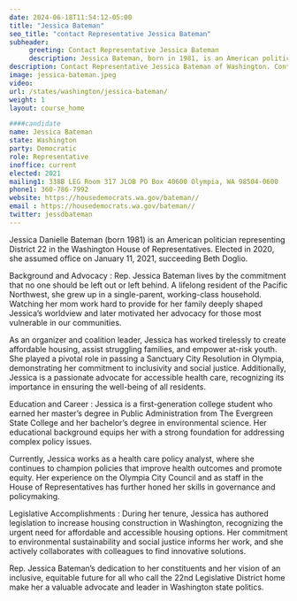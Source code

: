 ```yaml
---
date: 2024-06-18T11:54:12-05:00
title: "Jessica Bateman"
seo_title: "contact Representative Jessica Bateman"
subheader:
     greeting: Contact Representative Jessica Bateman
     description: Jessica Bateman, born in 1981, is an American politician affiliated with the Democratic Party. She assumed office as a member of the Washington House of Representatives, representing District 22-Position 2, on January 11, 2021.
description: Contact Representative Jessica Bateman of Washington. Contact information for Jessica Bateman includes email address, phone number, and mailing address.
image: jessica-bateman.jpeg
video:
url: /states/washington/jessica-bateman/
weight: 1
layout: course_home

####candidate
name: Jessica Bateman
state: Washington
party: Democratic
role: Representative
inoffice: current
elected: 2021
mailing1: 338B LEG Room 317 JLOB PO Box 40600 Olympia, WA 98504-0600
phone1: 360-786-7992
website: https://housedemocrats.wa.gov/bateman//
email : https://housedemocrats.wa.gov/bateman//
twitter: jessdbateman
---
```

Jessica Danielle Bateman (born 1981) is an American politician representing District 22 in the Washington House of Representatives. Elected in 2020, she assumed office on January 11, 2021, succeeding Beth Doglio.

Background and Advocacy :
Rep. Jessica Bateman lives by the commitment that no one should be left out or left behind. A lifelong resident of the Pacific Northwest, she grew up in a single-parent, working-class household. Watching her mom work hard to provide for her family deeply shaped Jessica’s worldview and later motivated her advocacy for those most vulnerable in our communities.

As an organizer and coalition leader, Jessica has worked tirelessly to create affordable housing, assist struggling families, and empower at-risk youth. She played a pivotal role in passing a Sanctuary City Resolution in Olympia, demonstrating her commitment to inclusivity and social justice. Additionally, Jessica is a passionate advocate for accessible health care, recognizing its importance in ensuring the well-being of all residents.

Education and Career :
Jessica is a first-generation college student who earned her master’s degree in Public Administration from The Evergreen State College and her bachelor’s degree in environmental science. Her educational background equips her with a strong foundation for addressing complex policy issues.

Currently, Jessica works as a health care policy analyst, where she continues to champion policies that improve health outcomes and promote equity. Her experience on the Olympia City Council and as staff in the House of Representatives has further honed her skills in governance and policymaking.

Legislative Accomplishments :
During her tenure, Jessica has authored legislation to increase housing construction in Washington, recognizing the urgent need for affordable and accessible housing options. Her commitment to environmental sustainability and social justice informs her work, and she actively collaborates with colleagues to find innovative solutions.

Rep. Jessica Bateman’s dedication to her constituents and her vision of an inclusive, equitable future for all who call the 22nd Legislative District home make her a valuable advocate and leader in Washington state politics.
